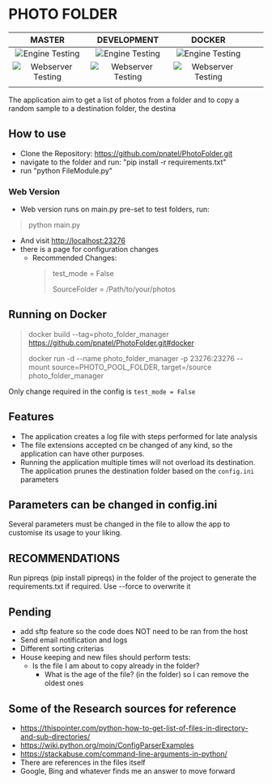 # PHOTO FOLDER

| MASTER  | DEVELOPMENT  | DOCKER  |   |   |
|:-------:|:------------:|:-------:|---|---|
| ![Engine Testing](https://github.com/pnatel/PhotoFolder/workflows/Engine%20Testing/badge.svg?branch=master)  | ![Engine Testing](https://github.com/pnatel/PhotoFolder/workflows/Engine%20Testing/badge.svg?branch=Development)  | ![Engine Testing](https://github.com/pnatel/PhotoFolder/workflows/Engine%20Testing/badge.svg?branch=docker)  |   |   |
| ![Webserver Testing](https://github.com/pnatel/PhotoFolder/workflows/Webserver%20Testing/badge.svg?branch=master)  | ![Webserver Testing](https://github.com/pnatel/PhotoFolder/workflows/Webserver%20Testing/badge.svg?branch=Development)  | ![Webserver Testing](https://github.com/pnatel/PhotoFolder/workflows/Webserver%20Testing/badge.svg?branch=docker)  |   |   |
|   |   |   |   |   |

The application aim to get a list of photos from a folder and to copy a random sample to a destination folder, the destina

## How to use

- Clone the Repository: <https://github.com/pnatel/PhotoFolder.git>
- navigate to the folder and run: "pip install -r requirements.txt"
- run "python FileModule.py"

### Web Version

- Web version runs on main.py pre-set to test folders, run:

> python main.py

- And visit <http://localhost:23276>
- there is a page for configuration changes
  - Recommended Changes:
    > test_mode = False
    >
    > SourceFolder = /Path/to/your/photos

## Running on Docker

> docker build --tag=photo_folder_manager <https://github.com/pnatel/PhotoFolder.git#docker>
>
> docker run  -d --name photo_folder_manager -p 23276:23276 --mount source=PHOTO_POOL_FOLDER, target=/source photo_folder_manager

Only change required in the config is `test_mode = False`

## Features

- The application creates a log file with steps performed for late analysis
- The file extensions accepted cn be changed of any kind, so the application can have other purposes.
- Running the application multiple times will not overload its destination. The application prunes the destination folder based on the `config.ini` parameters

## Parameters can be changed in config.ini

Several parameters must be changed in the file to allow the app to customise its usage to your liking.

## RECOMMENDATIONS

Run pipreqs (pip install pipreqs) in the folder of the project to generate the requirements.txt if required.
Use --force to overwrite it

## Pending

- add sftp feature so the code does NOT need to be ran from the host
- Send email notification and logs
- Different sorting criterias
- House keeping and new files should perform tests:
  - Is the file I am about to copy already in the folder?
    - What is the age of the file? (in the folder) so I can remove the oldest ones

## Some of the Research sources for reference

- <https://thispointer.com/python-how-to-get-list-of-files-in-directory-and-sub-directories/>
- <https://wiki.python.org/moin/ConfigParserExamples>
- <https://stackabuse.com/command-line-arguments-in-python/>
- There are references in the files itself
- Google, Bing and whatever finds me an answer to move forward
